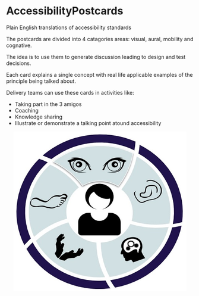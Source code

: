 # AccessibilityPostcards
Plain English translations of accessibility standards

The postcards are divided into 4 catagories areas: visual, aural, mobility and cognative.

The idea is to use them to generate discussion leading to design and test decisions.

Each card explains a single concept with real life applicable examples of the principle being talked about.

Delivery teams can use these cards in activities like:
  * Taking part in the 3 amigos 
  * Coaching
  * Knowledge sharing
  * Illustrate or demonstrate a talking point atound accessibility
  
  
<p style="text-align:center;"><img src="/files/Symbol.jpg" alt="Wheel with acccessibiilty images for eyes. ears, head and limbs"></p>
